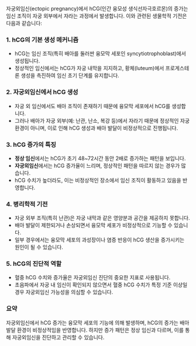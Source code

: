 자궁외임신(ectopic pregnancy)에서 hCG(인간 융모성 생식선자극호르몬)의 증가는 임신 조직이 자궁 외부에서 자라는 과정에서 발생합니다. 이와 관련된 생물학적 기전은 다음과 같습니다:

### 1. **hCG의 기본 생성 메커니즘**

- hCG는 임신 조직(특히 배아를 둘러싼 융모막 세포인 syncytiotrophoblast)에서 생성됩니다.
- 정상적인 임신에서는 hCG가 자궁 내막을 지지하고, 황체(luteum)에서 프로게스테론 생성을 촉진하여 임신 초기 단계를 유지합니다.

### 2. **자궁외임신에서 hCG 생성**

- 자궁 외 임신에서도 배아 조직이 존재하기 때문에 융모막 세포에서 hCG를 생성합니다.
- 그러나 배아가 자궁 외부(예: 난관, 난소, 복강 등)에서 자라기 때문에 정상적인 자궁 환경이 아니며, 이로 인해 hCG 생성과 배아 발달이 비정상적으로 진행됩니다.

### 3. **hCG 증가의 특징**

- **정상 임신**에서는 hCG가 초기 48~72시간 동안 2배로 증가하는 패턴을 보입니다.
- **자궁외임신**에서는 hCG 증가율이 느리며, 정상적인 패턴을 따르지 않는 경우가 많습니다.
- hCG 수치가 높더라도, 이는 비정상적인 장소에서 임신 조직이 활동하고 있음을 반영합니다.

### 4. **병리학적 기전**

- 자궁 외부 조직(특히 난관)은 자궁 내막과 같은 영양분과 공간을 제공하지 못합니다.
- 배아 발달이 제한되거나 손상되면서 융모막 세포가 비정상적으로 기능할 수 있습니다.
- 일부 경우에서는 융모막 세포의 과성장이나 염증 반응이 hCG 생산을 증가시키는 원인이 될 수 있습니다.

### 5. **hCG의 진단적 역할**

- 혈중 hCG 수치와 증가율은 자궁외임신 진단의 중요한 지표로 사용됩니다.
- 초음파에서 자궁 내 임신이 확인되지 않으면서 혈중 hCG 수치가 특정 기준 이상일 경우 자궁외임신 가능성을 의심할 수 있습니다.

### 요약

자궁외임신에서 hCG 증가는 융모막 세포의 기능에 의해 발생하며, hCG의 증가는 배아 발달 환경이 비정상적임을 반영합니다. 하지만 증가 패턴은 정상 임신과 다르며, 이를 통해 자궁외임신을 진단하고 관리할 수 있습니다.